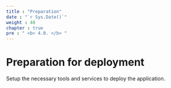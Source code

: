 ```yaml
---
title : "Preparation"
date : "`r Sys.Date()`"
weight : 40
chapter : true
pre : " <b> 4.0. </b> "
--- 
```


# Preparation for deployment

Setup the necessary tools and services to deploy the application.
